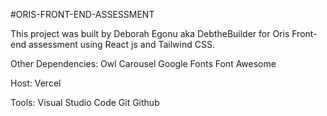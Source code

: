 #ORIS-FRONT-END-ASSESSMENT

This project was built 
by Deborah Egonu aka DebtheBuilder 
for Oris Front-end assessment 
using React js and Tailwind CSS.

Other Dependencies:
Owl Carousel
Google Fonts
Font Awesome

Host:
Vercel

Tools:
Visual Studio Code
Git
Github


